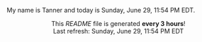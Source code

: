 My name is Tanner and today is Sunday, June 29, 11:54 PM EDT.

<p align="center">This <i>README</i> file is generated <b>every 3 hours</b>!</br>Last refresh: Sunday, June 29, 11:54 PM EDT<br /></p>
